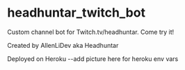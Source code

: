 # headhuntar_twitch_bot 
Custom channel bot for Twitch.tv/headhuntar. Come try it!

Created by AllenLiDev aka Headhuntar

Deployed on Heroku
--add picture here for heroku env vars


